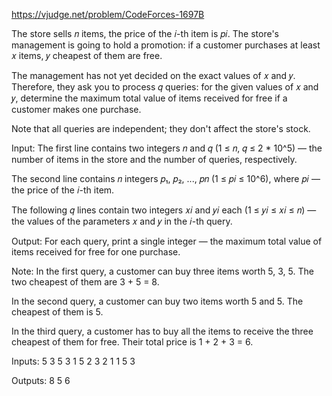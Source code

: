 https://vjudge.net/problem/CodeForces-1697B

The store sells 𝑛 items, the price of the 𝑖-th item is 𝑝𝑖. The store's management is going to hold a promotion: if a customer purchases at least 𝑥 items, 𝑦 cheapest of them are free.

The management has not yet decided on the exact values of 𝑥 and 𝑦. Therefore, they ask you to process 𝑞 queries: for the given values of 𝑥 and 𝑦, determine the maximum total value of items received for free if a customer makes one purchase.

Note that all queries are independent; they don't affect the store's stock.

Input:
The first line contains two integers 𝑛 and 𝑞 (1 ≤ 𝑛, 𝑞 ≤ 2 * 10^5) — the number of items in the store and the number of queries, respectively.

The second line contains 𝑛 integers 𝑝₁, 𝑝₂, ..., 𝑝𝑛 (1 ≤ 𝑝𝑖 ≤ 10^6), where 𝑝𝑖 — the price of the 𝑖-th item.

The following 𝑞 lines contain two integers 𝑥𝑖 and 𝑦𝑖 each (1 ≤ 𝑦𝑖 ≤ 𝑥𝑖 ≤ 𝑛) — the values of the parameters 𝑥 and 𝑦 in the 𝑖-th query.

Output:
For each query, print a single integer — the maximum total value of items received for free for one purchase.

Note: In the first query, a customer can buy three items worth 5, 3, 5. The two cheapest of them are 3 + 5 = 8.

In the second query, a customer can buy two items worth 5 and 5. The cheapest of them is 5.

In the third query, a customer has to buy all the items to receive the three cheapest of them for free. Their total price is 1 + 2 + 3 = 6.

Inputs:
5 3
5 3 1 5 2
3 2
1 1
5 3

Outputs: 
8
5
6